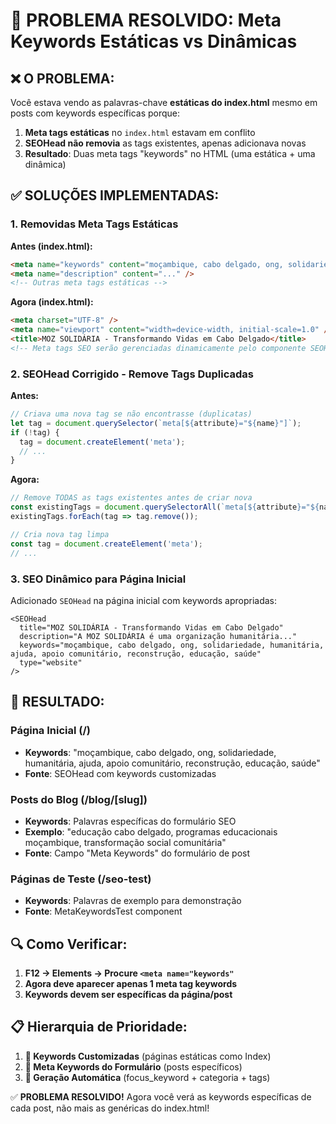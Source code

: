 # 🔧 PROBLEMA RESOLVIDO: Meta Keywords Estáticas vs Dinâmicas

## ❌ **O PROBLEMA:**
Você estava vendo as palavras-chave **estáticas do index.html** mesmo em posts com keywords específicas porque:

1. **Meta tags estáticas** no `index.html` estavam em conflito
2. **SEOHead não removia** as tags existentes, apenas adicionava novas
3. **Resultado**: Duas meta tags "keywords" no HTML (uma estática + uma dinâmica)

## ✅ **SOLUÇÕES IMPLEMENTADAS:**

### 1. **Removidas Meta Tags Estáticas**
**Antes (index.html):**
```html
<meta name="keywords" content="moçambique, cabo delgado, ong, solidariedade, humanitária, ajuda" />
<meta name="description" content="..." />
<!-- Outras meta tags estáticas -->
```

**Agora (index.html):**
```html
<meta charset="UTF-8" />
<meta name="viewport" content="width=device-width, initial-scale=1.0" />
<title>MOZ SOLIDÁRIA - Transformando Vidas em Cabo Delgado</title>
<!-- Meta tags SEO serão gerenciadas dinamicamente pelo componente SEOHead -->
```

### 2. **SEOHead Corrigido - Remove Tags Duplicadas**
**Antes:**
```typescript
// Criava uma nova tag se não encontrasse (duplicatas)
let tag = document.querySelector(`meta[${attribute}="${name}"]`);
if (!tag) {
  tag = document.createElement('meta');
  // ...
}
```

**Agora:**
```typescript
// Remove TODAS as tags existentes antes de criar nova
const existingTags = document.querySelectorAll(`meta[${attribute}="${name}"]`);
existingTags.forEach(tag => tag.remove());

// Cria nova tag limpa
const tag = document.createElement('meta');
// ...
```

### 3. **SEO Dinâmico para Página Inicial**
Adicionado `SEOHead` na página inicial com keywords apropriadas:
```tsx
<SEOHead 
  title="MOZ SOLIDÁRIA - Transformando Vidas em Cabo Delgado"
  description="A MOZ SOLIDÁRIA é uma organização humanitária..."
  keywords="moçambique, cabo delgado, ong, solidariedade, humanitária, ajuda, apoio comunitário, reconstrução, educação, saúde"
  type="website"
/>
```

## 🎯 **RESULTADO:**

### **Página Inicial (/)**
- **Keywords**: "moçambique, cabo delgado, ong, solidariedade, humanitária, ajuda, apoio comunitário, reconstrução, educação, saúde"
- **Fonte**: SEOHead com keywords customizadas

### **Posts do Blog (/blog/[slug])**
- **Keywords**: Palavras específicas do formulário SEO
- **Exemplo**: "educação cabo delgado, programas educacionais moçambique, transformação social comunitária"
- **Fonte**: Campo "Meta Keywords" do formulário de post

### **Páginas de Teste (/seo-test)**
- **Keywords**: Palavras de exemplo para demonstração
- **Fonte**: MetaKeywordsTest component

## 🔍 **Como Verificar:**

1. **F12 → Elements → Procure `<meta name="keywords"`**
2. **Agora deve aparecer apenas 1 meta tag keywords**
3. **Keywords devem ser específicas da página/post**

## 📋 **Hierarquia de Prioridade:**

1. **🥇 Keywords Customizadas** (páginas estáticas como Index)
2. **🥈 Meta Keywords do Formulário** (posts específicos)
3. **🥉 Geração Automática** (focus_keyword + categoria + tags)

✅ **PROBLEMA RESOLVIDO!** Agora você verá as keywords específicas de cada post, não mais as genéricas do index.html!
